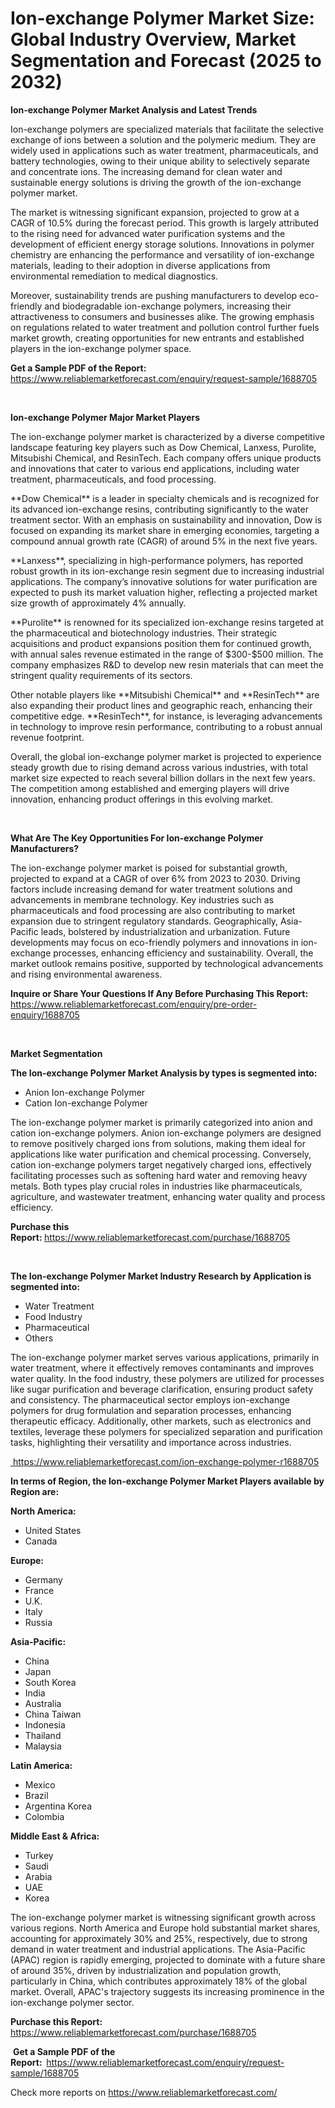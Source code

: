 <p><h1>Ion-exchange Polymer Market Size: Global Industry Overview, Market Segmentation and Forecast (2025 to 2032)</h1></p><p><strong>Ion-exchange Polymer Market Analysis and Latest Trends</strong></p>
<p><p>Ion-exchange polymers are specialized materials that facilitate the selective exchange of ions between a solution and the polymeric medium. They are widely used in applications such as water treatment, pharmaceuticals, and battery technologies, owing to their unique ability to selectively separate and concentrate ions. The increasing demand for clean water and sustainable energy solutions is driving the growth of the ion-exchange polymer market.</p><p>The market is witnessing significant expansion, projected to grow at a CAGR of 10.5% during the forecast period. This growth is largely attributed to the rising need for advanced water purification systems and the development of efficient energy storage solutions. Innovations in polymer chemistry are enhancing the performance and versatility of ion-exchange materials, leading to their adoption in diverse applications from environmental remediation to medical diagnostics. </p><p>Moreover, sustainability trends are pushing manufacturers to develop eco-friendly and biodegradable ion-exchange polymers, increasing their attractiveness to consumers and businesses alike. The growing emphasis on regulations related to water treatment and pollution control further fuels market growth, creating opportunities for new entrants and established players in the ion-exchange polymer space.</p></p>
<p><strong>Get a Sample PDF of the Report:&nbsp;</strong> <a href="https://www.reliablemarketforecast.com/enquiry/request-sample/1688705?utm_campaign=2316&utm_medium=2&utm_source=Github&utm_content=ia&utm_term=26032025&utm_id=ion-exchange-polymer">https://www.reliablemarketforecast.com/enquiry/request-sample/1688705</a></p>
<p>&nbsp;</p>
<p><strong>Ion-exchange Polymer Major Market Players</strong></p>
<p><p>The ion-exchange polymer market is characterized by a diverse competitive landscape featuring key players such as Dow Chemical, Lanxess, Purolite, Mitsubishi Chemical, and ResinTech. Each company offers unique products and innovations that cater to various end applications, including water treatment, pharmaceuticals, and food processing.</p><p>**Dow Chemical** is a leader in specialty chemicals and is recognized for its advanced ion-exchange resins, contributing significantly to the water treatment sector. With an emphasis on sustainability and innovation, Dow is focused on expanding its market share in emerging economies, targeting a compound annual growth rate (CAGR) of around 5% in the next five years.</p><p>**Lanxess**, specializing in high-performance polymers, has reported robust growth in its ion-exchange resin segment due to increasing industrial applications. The company’s innovative solutions for water purification are expected to push its market valuation higher, reflecting a projected market size growth of approximately 4% annually.</p><p>**Purolite** is renowned for its specialized ion-exchange resins targeted at the pharmaceutical and biotechnology industries. Their strategic acquisitions and product expansions position them for continued growth, with annual sales revenue estimated in the range of $300-$500 million. The company emphasizes R&D to develop new resin materials that can meet the stringent quality requirements of its sectors.</p><p>Other notable players like **Mitsubishi Chemical** and **ResinTech** are also expanding their product lines and geographic reach, enhancing their competitive edge. **ResinTech**, for instance, is leveraging advancements in technology to improve resin performance, contributing to a robust annual revenue footprint.</p><p>Overall, the global ion-exchange polymer market is projected to experience steady growth due to rising demand across various industries, with total market size expected to reach several billion dollars in the next few years. The competition among established and emerging players will drive innovation, enhancing product offerings in this evolving market.</p></p>
<p>&nbsp;</p>
<p><strong>What Are The Key Opportunities For Ion-exchange Polymer Manufacturers?</strong></p>
<p><p>The ion-exchange polymer market is poised for substantial growth, projected to expand at a CAGR of over 6% from 2023 to 2030. Driving factors include increasing demand for water treatment solutions and advancements in membrane technology. Key industries such as pharmaceuticals and food processing are also contributing to market expansion due to stringent regulatory standards. Geographically, Asia-Pacific leads, bolstered by industrialization and urbanization. Future developments may focus on eco-friendly polymers and innovations in ion-exchange processes, enhancing efficiency and sustainability. Overall, the market outlook remains positive, supported by technological advancements and rising environmental awareness.</p></p>
<p><strong>Inquire or Share Your Questions If Any Before Purchasing This Report:</strong> <a href="https://www.reliablemarketforecast.com/enquiry/pre-order-enquiry/1688705?utm_campaign=2316&utm_medium=2&utm_source=Github&utm_content=ia&utm_term=26032025&utm_id=ion-exchange-polymer">https://www.reliablemarketforecast.com/enquiry/pre-order-enquiry/1688705</a></p>
<p>&nbsp;</p>
<p><strong>Market Segmentation</strong></p>
<p><strong>The Ion-exchange Polymer Market Analysis by types is segmented into:</strong></p>
<p><ul><li>Anion Ion-exchange Polymer</li><li>Cation Ion-exchange Polymer</li></ul></p>
<p><p>The ion-exchange polymer market is primarily categorized into anion and cation ion-exchange polymers. Anion ion-exchange polymers are designed to remove positively charged ions from solutions, making them ideal for applications like water purification and chemical processing. Conversely, cation ion-exchange polymers target negatively charged ions, effectively facilitating processes such as softening hard water and removing heavy metals. Both types play crucial roles in industries like pharmaceuticals, agriculture, and wastewater treatment, enhancing water quality and process efficiency.</p></p>
<p><strong>Purchase this Report:&nbsp;</strong><a href="https://www.reliablemarketforecast.com/purchase/1688705?utm_campaign=2316&utm_medium=2&utm_source=Github&utm_content=ia&utm_term=26032025&utm_id=ion-exchange-polymer">https://www.reliablemarketforecast.com/purchase/1688705</a></p>
<p>&nbsp;</p>
<p><strong>The Ion-exchange Polymer Market Industry Research by Application is segmented into:</strong></p>
<p><ul><li>Water Treatment</li><li>Food Industry</li><li>Pharmaceutical</li><li>Others</li></ul></p>
<p><p>The ion-exchange polymer market serves various applications, primarily in water treatment, where it effectively removes contaminants and improves water quality. In the food industry, these polymers are utilized for processes like sugar purification and beverage clarification, ensuring product safety and consistency. The pharmaceutical sector employs ion-exchange polymers for drug formulation and separation processes, enhancing therapeutic efficacy. Additionally, other markets, such as electronics and textiles, leverage these polymers for specialized separation and purification tasks, highlighting their versatility and importance across industries.</p></p>
<p><a href="https://www.reliablemarketforecast.com/ion-exchange-polymer-r1688705?utm_campaign=2316&utm_medium=2&utm_source=Github&utm_content=ia&utm_term=26032025&utm_id=ion-exchange-polymer">&nbsp;https://www.reliablemarketforecast.com/ion-exchange-polymer-r1688705</a></p>
<p><strong>In terms of Region, the Ion-exchange Polymer Market Players available by Region are:</strong></p>
<p>
    <p> <strong> North America: </strong>
        <ul>
            <li>United States</li>
            <li>Canada</li>
        </ul>
        </p> 
    <p> <strong> Europe: </strong>
        <ul>
            <li>Germany</li>
            <li>France</li>
            <li>U.K.</li>
            <li>Italy</li>
            <li>Russia</li>
        </ul>
        </p> 
    <p> <strong> Asia-Pacific: </strong>
        <ul>
            <li>China</li>
            <li>Japan</li>
            <li>South Korea</li>
            <li>India</li>
            <li>Australia</li>
            <li>China Taiwan</li>
            <li>Indonesia</li>
            <li>Thailand</li>
            <li>Malaysia</li>
        </ul>
        </p> 
    <p> <strong> Latin America: </strong>
        <ul>
            <li>Mexico</li>
            <li>Brazil</li>
            <li>Argentina Korea</li>
            <li>Colombia</li>
        </ul>
        </p> 
    <p> <strong> Middle East & Africa: </strong>
        <ul>
            <li>Turkey</li>
            <li>Saudi</li>
            <li>Arabia</li>
            <li>UAE</li>
            <li>Korea</li>
        </ul>
    </p>
    </p>
<p><p>The ion-exchange polymer market is witnessing significant growth across various regions. North America and Europe hold substantial market shares, accounting for approximately 30% and 25%, respectively, due to strong demand in water treatment and industrial applications. The Asia-Pacific (APAC) region is rapidly emerging, projected to dominate with a future share of around 35%, driven by industrialization and population growth, particularly in China, which contributes approximately 18% of the global market. Overall, APAC's trajectory suggests its increasing prominence in the ion-exchange polymer sector.</p></p>
<p><strong>Purchase this Report: </strong><a href="https://www.reliablemarketforecast.com/purchase/1688705?utm_campaign=2316&utm_medium=2&utm_source=Github&utm_content=ia&utm_term=26032025&utm_id=ion-exchange-polymer">https://www.reliablemarketforecast.com/purchase/1688705</a></p>
<p>&nbsp;<strong>Get a Sample PDF of the Report:&nbsp;&nbsp;</strong><a href="https://www.reliablemarketforecast.com/enquiry/request-sample/1688705?utm_campaign=2316&utm_medium=2&utm_source=Github&utm_content=ia&utm_term=26032025&utm_id=ion-exchange-polymer">https://www.reliablemarketforecast.com/enquiry/request-sample/1688705</a></p>
<p><strong></strong></p>
<p>Check more reports on <a href="https://www.reliablemarketforecast.com/?utm_campaign=2316&utm_medium=2&utm_source=Github&utm_content=ia&utm_term=26032025&utm_id=ion-exchange-polymer">https://www.reliablemarketforecast.com/</a></p>